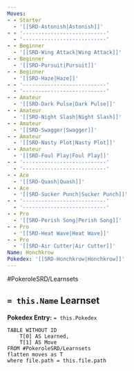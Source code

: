 ```yaml
---
Moves:
- - Starter
  - '[[SRD-Astonish|Astonish]]'
- - '---------------------------'
  - '---------------------------'
- - Beginner
  - '[[SRD-Wing Attack|Wing Attack]]'
- - Beginner
  - '[[SRD-Pursuit|Pursuit]]'
- - Beginner
  - '[[SRD-Haze|Haze]]'
- - '---------------------------'
  - '---------------------------'
- - Amateur
  - '[[SRD-Dark Pulse|Dark Pulse]]'
- - Amateur
  - '[[SRD-Night Slash|Night Slash]]'
- - Amateur
  - '[[SRD-Swagger|Swagger]]'
- - Amateur
  - '[[SRD-Nasty Plot|Nasty Plot]]'
- - Amateur
  - '[[SRD-Foul Play|Foul Play]]'
- - '---------------------------'
  - '---------------------------'
- - Ace
  - '[[SRD-Quash|Quash]]'
- - Ace
  - '[[SRD-Sucker Punch|Sucker Punch]]'
- - '---------------------------'
  - '---------------------------'
- - Pro
  - '[[SRD-Perish Song|Perish Song]]'
- - Pro
  - '[[SRD-Heat Wave|Heat Wave]]'
- - Pro
  - '[[SRD-Air Cutter|Air Cutter]]'
Name: Honchkrow
Pokedex: '[[SRD-Honchkrow|Honchkrow]]'
---
```


#PokeroleSRD/Learnsets

## `= this.Name` Learnset

**Pokedex Entry:** `= this.Pokedex`

```dataview
TABLE WITHOUT ID
    T[0] AS Learned,
    T[1] AS Move
FROM #PokeroleSRD/Learnsets
flatten moves as T
where file.path = this.file.path
```
